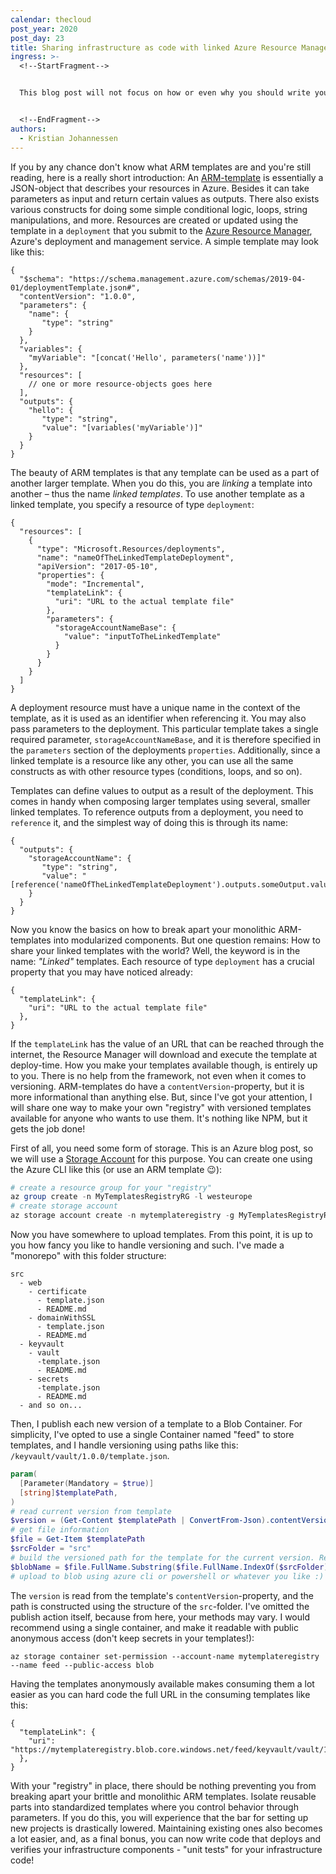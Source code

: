 ```yaml
---
calendar: thecloud
post_year: 2020
post_day: 23
title: Sharing infrastructure as code with linked Azure Resource Manager templates
ingress: >-
  <!--StartFragment-->


  This blog post will not focus on how or even why you should write your infrastructure as code. Rather, it will focus on how you, a curious developer working with Azure Resource Manager (ARM), can modularize your infrastructure code and share it with others through linked ARM templates. I will also show you the basic parts of a self-made "repository" of templates which makes using shared templates a breeze.


  <!--EndFragment-->
authors:
  - Kristian Johannessen
---
```

If you by any chance don't know what ARM templates are and you're still reading, here is a really short introduction: An [ARM-template](https://docs.microsoft.com/en-us/azure/azure-resource-manager/templates/) is essentially a JSON-object that describes your resources in Azure. Besides it can take parameters as input and return certain values as outputs. There also exists various constructs for doing some simple conditional logic, loops, string manipulations, and more. Resources are created or updated using the template in a `deployment` that you submit to the [Azure Resource Manager](https://docs.microsoft.com/en-us/azure/azure-resource-manager/management/overview), Azure's deployment and management service. A simple template may look like this:

```jsonc
{
  "$schema": "https://schema.management.azure.com/schemas/2019-04-01/deploymentTemplate.json#",
  "contentVersion": "1.0.0",
  "parameters": {
    "name": {
       "type": "string"
    }
  },
  "variables": {
    "myVariable": "[concat('Hello', parameters('name'))]"
  },
  "resources": [
    // one or more resource-objects goes here
  ],
  "outputs": {
    "hello": {
       "type": "string",
       "value": "[variables('myVariable')]"
    }
  }
}
```

The beauty of ARM templates is that any template can be used as a part of another larger template. When you do this, you are _linking_ a template into another – thus the name _linked templates_. To use another template as a linked template, you specify a resource of type `deployment`:

```jsonc
{
  "resources": [
    {
      "type": "Microsoft.Resources/deployments",
      "name": "nameOfTheLinkedTemplateDeployment",
      "apiVersion": "2017-05-10",
      "properties": {
        "mode": "Incremental",
        "templateLink": {
          "uri": "URL to the actual template file"
        },
        "parameters": {
          "storageAccountNameBase": {
            "value": "inputToTheLinkedTemplate"
          }
        }
      }
    }    
  ]
}
```

A deployment resource must have a unique name in the context of the template, as it is used as an identifier when referencing it. You may also pass parameters to the deployment. This particular template takes a single required parameter, `storageAccountNameBase`, and it is therefore specified in the `parameters` section of the deployments `properties`. Additionally, since a linked template is a resource like any other, you can use all the same constructs as with other resource types (conditions, loops, and so on). 

Templates can define values to output as a result of the deployment. This comes in handy when composing larger templates using several, smaller linked templates. To reference outputs from a deployment, you need to `reference` it, and the simplest way of doing this is through its name: 

```jsonc
{
  "outputs": {
    "storageAccountName": {
       "type": "string",
       "value": "[reference('nameOfTheLinkedTemplateDeployment').outputs.someOutput.value]"
    }
  }
}
```

Now you know the basics on how to break apart your monolithic ARM-templates into modularized components. But one question remains: How to share your linked templates with the world? Well, the keyword is in the name: _"Linked"_ templates. Each resource of type `deployment` has a crucial property that you may have noticed already:

```jsonc
{
  "templateLink": {
    "uri": "URL to the actual template file"
  },
}
```

If the `templateLink` has the value of an URL that can be reached through the internet, the Resource Manager will download and execute the template at deploy-time. How you make your templates available though, is entirely up to you. There is no help from the framework, not even when it comes to versioning. ARM-templates do have a `contentVersion`-property, but it is more informational than anything else. But, since I've got your attention, I will share one way to make your own "registry" with versioned templates available for anyone who wants to use them. It's nothing like NPM, but it gets the job done!

First of all, you need some form of storage. This is an Azure blog post, so we will use a [Storage Account](https://docs.microsoft.com/en-us/azure/storage/common/storage-account-overview) for this purpose. You can create one using the Azure CLI like this (or use an ARM template 😉):

```powershell
# create a resource group for your "registry"
az group create -n MyTemplatesRegistryRG -l westeurope
# create storage account
az storage account create -n mytemplateregistry -g MyTemplatesRegistryRG
```

Now you have somewhere to upload templates. From this point, it is up to you how fancy you like to handle versioning and such. I've made a "monorepo" with this folder structure:

```
src
  - web
    - certificate
      - template.json
      - README.md
    - domainWithSSL
      - template.json
      - README.md
  - keyvault
    - vault
      -template.json
      - README.md
    - secrets
      -template.json
      - README.md
  - and so on...
```

Then, I publish each new version of a template to a Blob Container. For simplicity, I've opted to use a single Container named "feed" to store templates, and I handle versioning using paths like this: `/keyvault/vault/1.0.0/template.json`.

```powershell
param(
  [Parameter(Mandatory = $true)]
  [string]$templatePath,
)
# read current version from template
$version = (Get-Content $templatePath | ConvertFrom-Json).contentVersion
# get file information
$file = Get-Item $templatePath
$srcFolder = "src"
# build the versioned path for the template for the current version. Result: keyvault/vault/1.0.0/template.json
$blobName = $file.FullName.Substring($file.FullName.IndexOf($srcFolder) + $srcFolder.Length + 1).Replace($file.Name, "$version\$($file.Name)")
# upload to blob using azure cli or powershell or whatever you like :)
```

The `version` is read from the template's `contentVersion`-property, and the path is constructed using the structure of the `src`-folder. I've omitted the publish action itself, because from here, your methods may vary. I would recommend using a single container, and make it readable with public anonymous access (don't keep secrets in your templates!):

```
az storage container set-permission --account-name mytemplateregistry --name feed --public-access blob
```

Having the templates anonymously available makes consuming them a lot easier as you can hard code the full URL in the consuming templates like this:

```jsonc
{
  "templateLink": {
    "uri": "https://mytemplateregistry.blob.core.windows.net/feed/keyvault/vault/1.0.0/template.json"
  },
}
```

With your "registry" in place, there should be nothing preventing you from breaking apart your brittle and monolithic ARM templates. Isolate reusable parts into standardized templates where you control behavior through parameters. If you do this, you will experience that the bar for setting up new projects is drastically lowered. Maintaining existing ones also becomes a lot easier, and, as a final bonus, you can now write code that deploys and verifies your infrastructure components - "unit tests" for your infrastructure code!